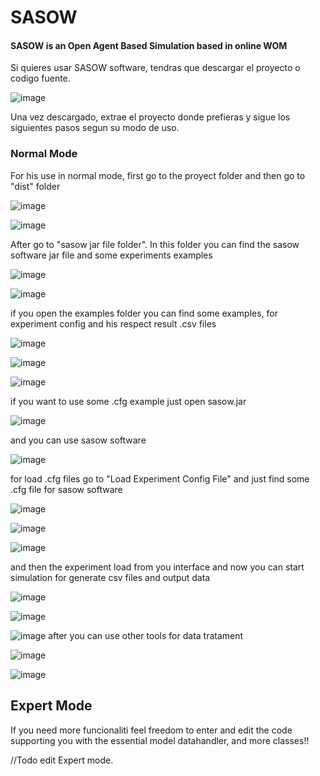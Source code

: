 # SASOW

#### SASOW is an Open Agent Based Simulation based in online WOM

Si quieres usar SASOW software, tendras que descargar el proyecto o codigo fuente.

![image](https://user-images.githubusercontent.com/45185542/146491346-7dd4ef8e-7c98-4f41-a5da-a98a75597b4a.png)

Una vez descargado, extrae el proyecto donde prefieras y sigue los siguientes pasos segun su modo de uso.

### Normal Mode

For his use in normal mode, first go to the proyect folder and then go to "dist" folder

![image](https://user-images.githubusercontent.com/45185542/146491507-bbf2b10a-909b-4c3e-b7e6-71aca81ee22b.png)

![image](https://user-images.githubusercontent.com/45185542/146491547-7609e0ff-6f98-4cb9-a3f9-da397ee76599.png)

After go to "sasow jar file folder". In this folder you can find the sasow software jar file and some experiments examples

![image](https://user-images.githubusercontent.com/45185542/146491604-fdc46322-fb7a-499a-aabc-4dedce7e7eb1.png)

![image](https://user-images.githubusercontent.com/45185542/146491990-97635b4b-1873-4eff-9a54-a5dead2307ed.png)

if you open the examples folder you can find some examples, for experiment config and his respect result .csv files 

![image](https://user-images.githubusercontent.com/45185542/146492012-9d8b8ae4-cae1-4879-9bff-f75e48e8b020.png)

![image](https://user-images.githubusercontent.com/45185542/146492113-899832c6-3848-45fa-8768-7e907366cd48.png)

![image](https://user-images.githubusercontent.com/45185542/146492125-f18745a8-1eff-4e1d-8919-9bcb3c4c85a4.png)

if you want to use some .cfg example just open sasow.jar 

![image](https://user-images.githubusercontent.com/45185542/146492183-4133912e-1354-4b90-9c7e-fb188498051d.png)

and you can use sasow software

![image](https://user-images.githubusercontent.com/45185542/146492215-5245726b-1eea-44eb-a4e5-c465d01a63cf.png)

for load .cfg files go to "Load Experiment Config File" and just find some .cfg file for sasow software

![image](https://user-images.githubusercontent.com/45185542/146492251-9e8711f4-7e12-4809-98ce-06e2e725f69a.png)

![image](https://user-images.githubusercontent.com/45185542/146492309-6e42d901-600f-443e-96a7-062246389ba9.png)

![image](https://user-images.githubusercontent.com/45185542/146492369-de1699cd-d773-4676-8747-cc1f3c886529.png)

and then the experiment load from you interface and now you can start simulation for generate csv files and output data

![image](https://user-images.githubusercontent.com/45185542/146492468-2b89f516-b2f4-4ecd-ab73-e996f5870797.png)

![image](https://user-images.githubusercontent.com/45185542/146492817-3b547c6a-45b5-4e77-b4e6-fb40fd465364.png)

![image](https://user-images.githubusercontent.com/45185542/146492888-8b5be642-6d9f-48f7-8e46-2a2cdf12601f.png)
after you can use other tools for data tratament

![image](https://user-images.githubusercontent.com/45185542/146492956-cb436e74-4e0e-4596-9b87-27096dfd363d.png)

![image](https://user-images.githubusercontent.com/45185542/146493094-9c11b94c-94df-4274-998c-e516f4f2f44b.png)


## Expert Mode

If you need more funcionaliti feel freedom to enter and edit the code supporting you with the essential model
datahandler, and more classes!!

//Todo edit Expert mode.
